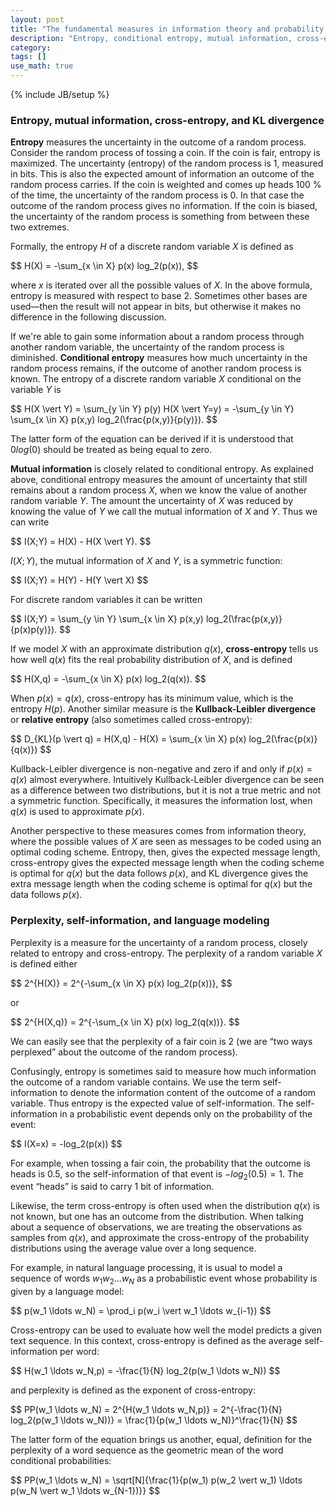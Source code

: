 ```yaml
---
layout: post
title: "The fundamental measures in information theory and probability theory"
description: "Entropy, conditional entropy, mutual information, cross-entropy, Kullback-Leibler divergence, and perplexity"
category: 
tags: []
use_math: true
---
```

{% include JB/setup %}

### Entropy, mutual information, cross-entropy, and KL divergence

**Entropy** measures the uncertainty in the outcome of a random process. 
Consider the random process of tossing a coin. If the coin is fair, entropy is 
maximized. The uncertainty \(entropy\) of the random process is 1, measured in 
bits. This is also the expected amount of information an outcome of the random 
process carries. If the coin is weighted and comes up heads 100 % of the time, 
the uncertainty of the random process is 0. In that case the outcome of the 
random process gives no information. If the coin is biased, the uncertainty of 
the random process is something from between these two extremes.

Formally, the entropy <span>$H$</span> of a discrete random variable 
<span>$X$</span> is defined as

<div>$$
H(X) = -\sum_{x \in X} p(x) log_2(p(x)),
$$</div>

where <span>$x$</span> is iterated over all the possible values of 
<span>$X$</span>. In the above formula, entropy is measured with respect to base 
2. Sometimes other bases are used—then the result will not appear in bits, but 
otherwise it makes no difference in the following discussion.

If we're able to gain some information about a random process through another 
random variable, the uncertainty of the random process is diminished. 
**Conditional entropy** measures how much uncertainty in the random process 
remains, if the outcome of another random process is known. The entropy of a 
discrete random variable <span>$X$</span> conditional on the variable 
<span>$Y$</span> is

<div>$$
H(X \vert Y) = \sum_{y \in Y} p(y) H(X \vert Y=y)
             = -\sum_{y \in Y} \sum_{x \in X} p(x,y) log_2(\frac{p(x,y)}{p(y)}).
$$</div>

The latter form of the equation can be derived if it is understood that
<span>$0 log(0)$</span> should be treated as being equal to zero.

**Mutual information** is closely related to conditional entropy. As explained 
above, conditional entropy measures the amount of uncertainty that still remains 
about a random process <span>$X$</span>, when we know the value of another 
random variable <span>$Y$</span>. The amount the uncertainty of <span>$X$</span> 
was reduced by knowing the value of <span>$Y$</span> we call the mutual 
information of <span>$X$</span> and <span>$Y$</span>. Thus we can write

<div>$$
I(X;Y) = H(X) - H(X \vert Y).
$$</div>

&#x20;<span>$I(X;Y)$</span>, the mutual information of <span>$X$</span> and 
<span>$Y$</span>, is a symmetric function:

<div>$$
I(X;Y) = H(Y) - H(Y \vert X)
$$</div>

For discrete random variables it can be written

<div>$$
I(X;Y) = \sum_{y \in Y} \sum_{x \in X} p(x,y) log_2(\frac{p(x,y)}{p(x)p(y)}).
$$</div>

If we model <span>$X$</span> with an approximate distribution 
<span>$q(x)$</span>, **cross-entropy** tells us how well <span>$q(x)$</span> 
fits the real probability distribution of <span>$X$</span>, and is defined

<div>$$
H(X,q) = -\sum_{x \in X} p(x) log_2(q(x)).
$$</div>

When <span>$p(x) = q(x)$</span>, cross-entropy has its minimum value, which is 
the entropy <span>$H(p)$</span>. Another similar measure is the **Kullback-Leibler 
divergence** or **relative entropy** (also sometimes called cross-entropy):

<div>$$
D_{KL}(p \vert q) = H(X,q) - H(X)
                  = \sum_{x \in X} p(x) log_2(\frac{p(x)}{q(x)})
$$</div>

Kullback-Leibler divergence is non-negative and zero if and only if
<span>$p(x) = q(x)$</span> almost everywhere. Intuitively Kullback-Leibler
divergence can be seen as a difference between two distributions, but it is not
a true metric and not a symmetric function. Specifically, it measures the
information lost, when <span>$q(x)$</span> is used to approximate
<span>$p(x)$</span>.

Another perspective to these measures comes from information theory, where the 
possible values of <span>$X$</span> are seen as messages to be coded using an 
optimal coding scheme. Entropy, then, gives the expected message length, 
cross-entropy gives the expected message length when the coding scheme is 
optimal for <span>$q(x)$</span> but the data follows <span>$p(x)$</span>, and KL 
divergence gives the extra message length when the coding scheme is optimal for 
<span>$q(x)$</span> but the data follows <span>$p(x)$</span>.

### Perplexity, self-information, and language modeling

Perplexity is a measure for the uncertainty of a random process, closely related 
to entropy and cross-entropy. The perplexity of a random variable 
<span>$X$</span> is defined either

<div>$$
2^{H(X)} = 2^{-\sum_{x \in X} p(x) log_2(p(x))},
$$</div>

or

<div>$$
2^{H(X,q)} = 2^{-\sum_{x \in X} p(x) log_2(q(x))}.
$$</div>

We can easily see that the perplexity of a fair coin is 2 (we are “two ways 
perplexed” about the outcome of the random process).

Confusingly, entropy is sometimes said to measure how much information the 
outcome of a random variable contains. We use the term self-information to 
denote the information content of the outcome of a random variable. Thus entropy 
is the expected value of self-information. The self-information in a 
probabilistic event depends only on the probability of the event:

<div>$$
I(X=x) = -log_2(p(x))
$$</div>

For example, when tossing a fair coin, the probability that the outcome is heads
is 0.5, so the self-information of that event is <span>$-log_2(0.5) = 1$</span>.
The event “heads” is said to carry 1 bit of information.

Likewise, the term cross-entropy is often used when the distribution
<span>$q(x)$</span> is not known, but one has an outcome from the distribution.
When talking about a sequence of observations, we are treating the observations
as samples from <span>$q(x)$</span>, and approximate the cross-entropy of the
probability distributions using the average value over a long sequence.

For example, in natural language processing, it is usual to model a sequence of
words <span>$w_1 w_2 \ldots w_N$</span> as a probabilistic event whose
probability is given by a language model:

<div>$$
p(w_1 \ldots w_N) = \prod_i p(w_i \vert w_1 \ldots w_{i-1})
$$</div>

Cross-entropy can be used to evaluate how well the model predicts a given text
sequence. In this context, cross-entropy is defined as the average
self-information per word:

<div>$$
H(w_1 \ldots w_N,p) = -\frac{1}{N} log_2(p(w_1 \ldots w_N))
$$</div>

and perplexity is defined as the exponent of cross-entropy:

<div>$$
PP(w_1 \ldots w_N) = 2^{H(w_1 \ldots w_N,p)}
                   = 2^{-\frac{1}{N} log_2(p(w_1 \ldots w_N))}
                   = \frac{1}{p(w_1 \ldots w_N)}^\frac{1}{N}
$$</div>

The latter form of the equation brings us another, equal, definition for the 
perplexity of a word sequence as the geometric mean of the word conditional 
probabilities:

<div>$$
PP(w_1 \ldots w_N) = \sqrt[N]{\frac{1}{p(w_1) p(w_2 \vert w_1) \ldots p(w_N \vert w_1 \ldots w_{N-1})}}
$$</div>
